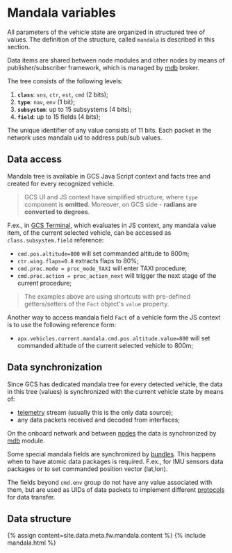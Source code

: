 ---
---

# Mandala variables

All parameters of the vehicle state are organized in structured tree of values. The definition of the structure, called `mandala` is described in this section.

Data items are shared between node modules and other nodes by means of publisher/subscriber framework, which is managed by [mdb](mdb) broker.

The tree consists of the following levels:

1. **`class`**: `sns`, `ctr`, `est`, `cmd` (2 bits);
2. **`type`**: `nav`, `env` (1 bit);
3. **`subsystem`**: up to 15 subsystems (4 bits);
4. **`field`**: up to 15 fields (4 bits);

The unique identifier of any value consists of 11 bits. Each packet in the network uses mandala uid to address pub/sub values.

## Data access

Mandala tree is available in GCS Java Script context and facts tree and created for every recognized vehicle.

>GCS UI and JS context have simplified structure, where `type` component is **omitted**. Moreover, on GCS side - **radians are converted to degrees**.

F.ex., in [GCS Terminal](/gcs/plugins#terminal), which evaluates in JS context, any mandala value item, of the current selected vehicle, can be accessed as `class.subsystem.field` reference:

* `cmd.pos.altitude=800` will set commanded altitude to 800m;
* `ctr.wing.flaps=0.8` extracts flaps to 80%;
* `cmd.proc.mode = proc_mode_TAXI` will enter TAXI procedure;
* `cmd.proc.action = proc_action_next` will trigger the next stage of the current procedure;

>The examples above are using shortcuts with pre-defined getters/setters of the `Fact` object's `value` property.

Another way to access mandala field `Fact` of a vehicle form the JS context is to use the following reference form:

* `apx.vehicles.current.mandala.cmd.pos.altitude.value=800` will set commanded altitude of the current selected vehicle to 800m;

## Data synchronization

Since GCS has dedicated mandala tree for every detected vehicle, the data in this tree (values) is synchronized with the current vehicle state by means of:

* [telemetry](telemetry) stream (usually this is the only data source);
* any data packets received and decoded from interfaces;

On the onboard network and between [nodes](/hw) the data is synchronized by [mdb](mdb) module.

Some special mandala fields are synchronized by [bundles](https://github.com/uavos/apx-lib/blob/main/mandala/MandalaBundles.h). This happens when to have atomic data packages is required. F.ex., for IMU sensors data packages or to set commanded position vector (lat,lon).

The fields beyond `cmd.env` group do not have any value associated with them, but are used as UIDs of data packets to implement different [protocols](/gcs/protocols) for data transfer.

## Data structure

{% assign content=site.data.meta.fw.mandala.content %}
{% include mandala.html %}
